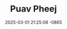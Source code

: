 ---
layout: movie-video-data
date: 2025-03-01 21:25:08 -0865
categories: movie

# Site Attributes
title: "Puav Pheej"
permalink: "/movie/Puav_Pheej"

# Movie Attributes
synopsis: "Tau ntau puav xyoo dhau los nyob rau tuam tshoj, neeg tau cav nroo ntws tias muaj ib qho 'Puav pheej' zoo heev li. Yog leej twg tau qhov puav pheej ntawv nws muaj cuab kav yuav paub txog haiv neeg ntawv li keeb kwm thiab yuav coj mus nrhiav tau lawv lo qhov nyiaj qhov kub uas raug faus tseg los tau ntau tiam neeg. yeeb vim li ntawv pawg neeg pheej hmoo poj yawm txwv koob thiaj li tau muab daim ntawv qhia kev ntawv coj mus zais cia rau ib qho zoo chaw. Txij ntawv los cov neeg phem coob leej ntau tus thiaj li raws tua pawg neeg pheej hmoo rau txhua txhia qhov chaw ib tiam dhau ib tiam ib txheej dhau ib txheej. pawg neeg pheej hmoo thiaj tau tawg ua sab ua sua nyob tsis muaj chaw rau. Lawv thiaj li xa tuam thawj xibfwb tsav vam txawj rov los cawm lawv pawg neeg. thov soj qab mus seb nkawv txoj hauv kev yuav mus xaus zoo li cas. "
producer: "New Age Entertainment"
director: "Kao Chang"
writer: "Kao Chang"
video_link: ""
genre: "Action"
year: ""
release_type: "DVD"
storage: "Center for Hmong Studies"
thumbnail: "/assets/images/movie_thumbnails/Puav Pheej.jpeg"
publishing_company: "New Age Entertainment"

# Sequels + Parts
base_movie: ""
total_parts: 
sequel: ""

# Movie Cast
cast:
- name: "Chas T. Xiong"
- name: "Lee P. Xiong"
- name: "See Lee"
---